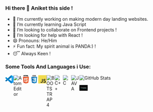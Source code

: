 

### Hi there 👋 Aniket this side !
- 🔭 I’m currently working on making modern day landing websites.
- 🌱 I’m currently learning Java Script
- 👯 I’m looking to collaborate on Frontend projects !
- 🤔 I’m looking for help with React !
- 😄 Pronouns: He/Him
- ⚡ Fun fact: My spirit animal is PANDA:) !
- 😴  Always Keen !

### Some Tools And Languages i Use:
<img align="left" alt="Visual Studio Code" width="26px" src="https://raw.githubusercontent.com/github/explore/80688e429a7d4ef2fca1e82350fe8e3517d3494d/topics/visual-studio-code/visual-studio-code.png" />
<img align="left" alt="Atom Editor" width="26px" src="https://pngimage.net/wp-content/uploads/2018/05/atom-icon-png.png" />
<img align="left" alt="HTML5" width="26px" src="https://raw.githubusercontent.com/github/explore/80688e429a7d4ef2fca1e82350fe8e3517d3494d/topics/html/html.png" />
<img align="left" alt="CSS3" width="26px" src="https://raw.githubusercontent.com/github/explore/80688e429a7d4ef2fca1e82350fe8e3517d3494d/topics/css/css.png" />
<img align="left" alt="JavaScript" width="26px" src="https://raw.githubusercontent.com/github/explore/80688e429a7d4ef2fca1e82350fe8e3517d3494d/topics/javascript/javascript.png" />
<img align="left" alt="BOOTSTRAP 4" width="26px" src="https://encrypted-tbn0.gstatic.com/images?q=tbn:ANd9GcTEpvqwMVWHv_Yh0e3Ljg4W2KDIDTh6BAeJ3X6FFpaHU8RJJQXSf3cDmx1JWzmAQyTzw_k&usqp=CAU" />
<img align="left" width="26px" class="cpp-image" src="https://raw.githubusercontent.com/isocpp/logos/master/cpp_logo.png" alt="C++">
<img align="left" width="26px" class="c-image" src="https://github.com/abranhe/programming-languages-logos/blob/master/src/c/c.png" alt="C">
<img align="left" width="26px" class="java-image" src="https://github.com/abranhe/programming-languages-logos/blob/master/src/java/java.png" alt="JAVA " >




![GitHub Stats](https://github-readme-stats.vercel.app/api?username=Aniket-x-code&theme=radical)

<img align="" alt="" width="26px" src="https://github.com/Aniket-x-code/Aniket-x-code/blob/main/fe.jpg" >


